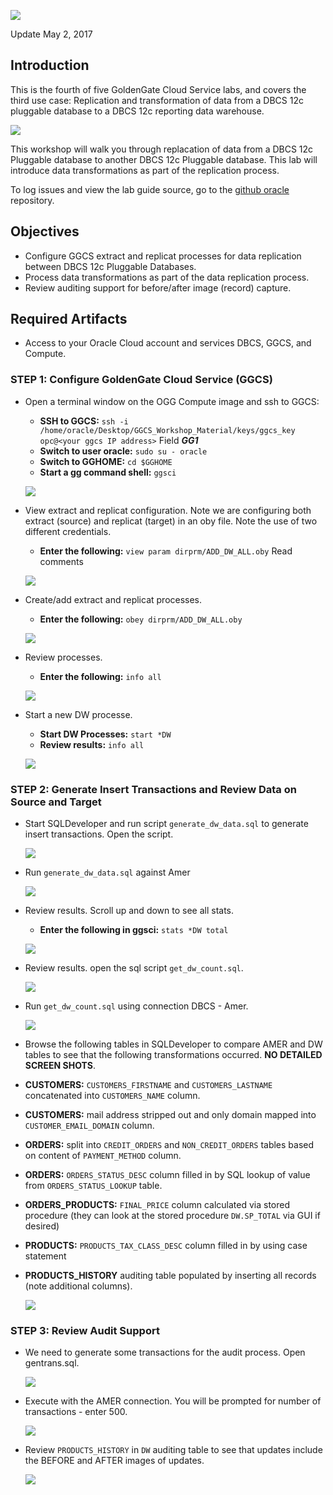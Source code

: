 ![](images/400/lab400.png)

Update May 2, 2017

## Introduction

This is the fourth of five GoldenGate Cloud Service labs, and covers the third use case: Replication and transformation of data from a DBCS 12c pluggable database to a DBCS 12c reporting data warehouse.

![](images/100/i4.png)

This workshop will walk you through replacation of data from a DBCS 12c Pluggable database to another DBCS 12c Pluggable database.  This lab will introduce data transformations as part of the replication process.

To log issues and view the lab guide source, go to the [github oracle](https://github.com/pcdavies/GoldenGateCloudService/issues) repository.

## Objectives

- Configure GGCS extract and replicat processes for data replication between DBCS 12c Pluggable Databases.
- Process data transformations as part of the data replication process.
- Review auditing support for before/after image (record) capture.

## Required Artifacts

- Access to your Oracle Cloud account and services DBCS, GGCS, and Compute.

### **STEP 1**: Configure GoldenGate Cloud Service (GGCS)

- Open a terminal window on the OGG Compute image and ssh to GGCS:
	- **SSH to GGCS:** `ssh -i /home/oracle/Desktop/GGCS_Workshop_Material/keys/ggcs_key opc@<your ggcs IP address>` Field ***GG1***
	- **Switch to user oracle:** `sudo su - oracle`
    - **Switch to GGHOME:** `cd $GGHOME`
	- **Start a gg command shell:** `ggsci`

    ![](images/400/i1.png)

- View extract and replicat configuration.  Note we are configuring both extract (source) and replicat (target) in an oby file.  Note the use of two different credentials.
    - **Enter the following:** `view param dirprm/ADD_DW_ALL.oby`  Read comments

    ![](images/400/i2.png)

- Create/add extract and replicat processes.
    - **Enter the following:** `obey dirprm/ADD_DW_ALL.oby`

    ![](images/400/i3.png)

- Review processes.
    - **Enter the following:** `info all`

    ![](images/400/i4.png)

- Start a new DW processe.
    - **Start DW Processes:** `start *DW`
    - **Review results:** `info all`

    ![](images/400/i5.png)

### **STEP 2**: Generate Insert Transactions and Review Data on Source and Target

- Start SQLDeveloper and run script `generate_dw_data.sql` to generate insert transactions.  Open the script.
 
    ![](images/400/i6.png)

- Run `generate_dw_data.sql` against Amer

    ![](images/400/i7.png)

- Review results.  Scroll up and down to see all stats.
    - **Enter the following in ggsci:** `stats *DW total`

    ![](images/400/i8.png)

- Review results.  open the sql script `get_dw_count.sql`.

    ![](images/400/i9.png)

- Run `get_dw_count.sql` using connection DBCS - Amer.

    ![](images/400/i10.png)

- Browse the following tables in SQLDeveloper to compare AMER and DW tables to see that the following transformations occurred.  **NO DETAILED SCREEN SHOTS**.
- **CUSTOMERS:** `CUSTOMERS_FIRSTNAME` and `CUSTOMERS_LASTNAME` concatenated into `CUSTOMERS_NAME` column.
- **CUSTOMERS:** mail address stripped out and only domain mapped into `CUSTOMER_EMAIL_DOMAIN` column.
- **ORDERS:** split into `CREDIT_ORDERS` and `NON_CREDIT_ORDERS` tables based on content of  `PAYMENT_METHOD` column.
- **ORDERS:** `ORDERS_STATUS_DESC` column filled in by SQL lookup of value from `ORDERS_STATUS_LOOKUP` table.
- **ORDERS_PRODUCTS:** `FINAL_PRICE` column calculated via stored procedure (they can look at the stored procedure `DW.SP_TOTAL` via GUI if desired)
- **PRODUCTS:**  `PRODUCTS_TAX_CLASS_DESC` column filled in by using case statement
- **PRODUCTS_HISTORY** auditing table populated by inserting all records (note additional columns).

    ![](images/400/i11.png)

### **STEP 3**: Review Audit Support

- We need to generate some transactions for the audit process.  Open gentrans.sql.

    ![](images/400/i12.png)

- Execute with the AMER connection.  You will be prompted for number of transactions - enter 500.

    ![](images/400/i13.png)

- Review `PRODUCTS_HISTORY` in `DW` auditing table to see that updates include the BEFORE and AFTER images of updates.

    ![](images/400/i14.png)
